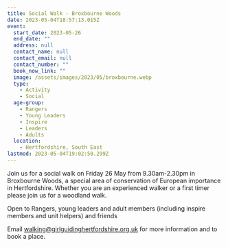 ```yaml
---
title: Social Walk - Broxbourne Woods
date: 2023-05-04T18:57:13.015Z
event:
  start_date: 2023-05-26
  end_date: ""
  address: null
  contact_name: null
  contact_email: null
  contact_number: ""
  book_now_link: ""
  image: /assets/images/2023/05/broxbourne.webp
  type:
    - Activity
    - Social
  age-group:
    - Rangers
    - Young Leaders
    - Inspire
    - Leaders
    - Adults
  location:
    - Hertfordshire, South East
lastmod: 2023-05-04T19:02:50.299Z
---
```

Join us for a social walk on Friday 26 May from 9.30am-2.30pm in Broxbourne Woods, a special area of conservation of European importance in Hertfordshire. Whether you are an experienced walker or a first timer please join us for a woodland walk.

Open to Rangers, young leaders and adult members (including inspire members and unit helpers) and friends

Email <walking@girlguidinghertfordshire.org.uk> for more information and to book a place.
